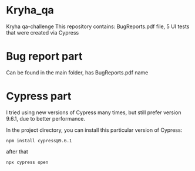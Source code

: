 # Kryha_qa
Kryha qa-challenge
This repository contains: BugReports.pdf file, 5 UI tests that were created via Cypress
# Bug report part
Can be found in the main folder, has BugReports.pdf name

# Cypress part

I tried using new versions of Cypress many times, but still prefer version 9.6.1, due to better performance.

In the project directory, you can install this particular version of Cypress:

` npm install cypress@9.6.1 `

after that

` npx cypress open `

